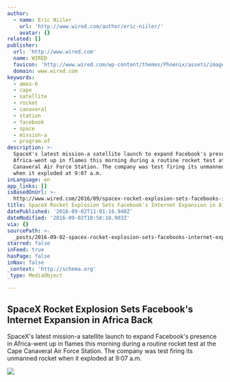 ```yaml
---
author:
  - name: Eric Niiler
    url: 'http://www.wired.com/author/eric-niiler/'
    avatar: {}
related: []
publisher:
  url: 'http://www.wired.com'
  name: WIRED
  favicon: 'http://www.wired.com/wp-content/themes/Phoenix/assets/images/favicon.ico'
  domain: www.wired.com
keywords:
  - amos-6
  - cape
  - satellite
  - rocket
  - canaveral
  - station
  - facebook
  - space
  - mission-a
  - program-of
description: >-
  SpaceX's latest mission-a satellite launch to expand Facebook's presence in
  Africa-went up in flames this morning during a routine rocket test at the Cape
  Canaveral Air Force Station. The company was test firing its unmanned rocket
  when it exploded at 9:07 a.m.
inLanguage: en
app_links: []
isBasedOnUrl: >-
  http://www.wired.com/2016/09/spacex-rocket-explosion-sets-facebooks-internet-expansion-africa-back/?mbid=social_fb
title: SpaceX Rocket Explosion Sets Facebook's Internet Expansion in Africa Back
datePublished: '2016-09-02T11:01:16.948Z'
dateModified: '2016-09-02T10:58:10.903Z'
via: {}
sourcePath: >-
  _posts/2016-09-02-spacex-rocket-explosion-sets-facebooks-internet-expansion-i.md
starred: false
inFeed: true
hasPage: false
inNav: false
_context: 'http://schema.org'
_type: MediaObject

---
```

<article style=""><h1>SpaceX Rocket Explosion Sets Facebook's Internet Expansion in Africa Back</h1><p>SpaceX's latest mission-a satellite launch to expand Facebook's presence in Africa-went up in flames this morning during a routine rocket test at the Cape Canaveral Air Force Station. The company was test firing its unmanned rocket when it exploded at 9:07 a.m.</p><img src="https://www.wired.com/wp-content/uploads/2016/09/AP_16245492874992.jpg" /></article>